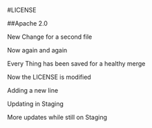 #LICENSE

##Apache 2.0

New Change for a second file 

Now again and again

Every Thing has been saved for a healthy merge 

Now the LICENSE is modified

Adding a new line 

Updating in Staging

More updates while still on Staging